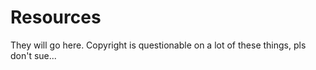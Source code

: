 # Resources
They will go here. Copyright is questionable on a lot of these things, pls don't sue...
